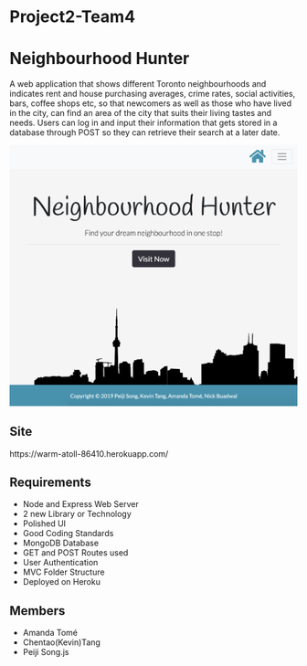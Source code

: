 # Project2-Team4
<h1>Neighbourhood Hunter</h1>

A web application that shows different Toronto neighbourhoods and indicates rent and house purchasing averages, crime rates, social activities, bars, coffee shops etc, so that newcomers as well as those who have lived in the city, can find an area of the city that suits their living tastes and needs. Users can log in and input their information that gets stored in a database through POST so they can retrieve their search at a later date.

![Project2-Team4](neighbourhood.png)

<h2>Site</h2> 
https://warm-atoll-86410.herokuapp.com/

<h2>Requirements</h2>
<ul>
 <li>Node and Express Web Server</li>
 <li>2 new Library or Technology</li>
 <li>Polished UI</li>
<li>Good Coding Standards</li> 
 <li>MongoDB Database</li>
 <li>GET and POST Routes used</li>
 <li>User Authentication</li>
 <li>MVC Folder Structure</li>
 <li>Deployed on Heroku</li>
 </ul>

<h2>Members</h2>
<ul>
 <li>Amanda Tomé</li>
<li>Chentao(Kevin)Tang</li>
<li>Peiji Song.js</li>
 </ul>
